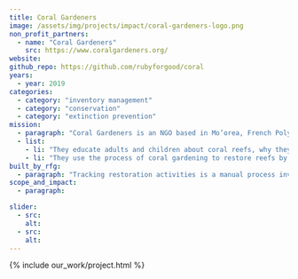 ```yaml
---
title: Coral Gardeners
image: /assets/img/projects/impact/coral-gardeners-logo.png
non_profit_partners:
  - name: "Coral Gardeners"
    src: https://www.coralgardeners.org/
website:
github_repo: https://github.com/rubyforgood/coral
years:
  - year: 2019
categories:
  - category: "inventory management"
  - category: "conservation"
  - category: "extinction prevention"
mission:
  - paragraph: "Coral Gardeners is an NGO based in Mo’orea, French Polynesia, with a mission to save coral reefs through coral gardening. Their work involves two primary activities related to that mission:"
  - list:
    - li: "They educate adults and children about coral reefs, why they are important and the threats that the reefs face."
    - li: "They use the process of coral gardening to restore reefs by planting healthy coral fragments back onto the reef, primarily on the reef near Mo'orea, which has been heavily impacted."
built_by_rfg:
  - paragraph: "Tracking restoration activities is a manual process involving the use of an underwater writing board, which then has to be transferred to a log booking system. This process is lengthy and labor intensive, and requires staff to perform calculations to determine the current status of their coral tables. It is also relatively opaque, making historical information and trends very difficult to access and assess."
scope_and_impact:
  - paragraph: 

slider:
  - src:
    alt:
  - src:
    alt:
---
```


{% include our_work/project.html %}
